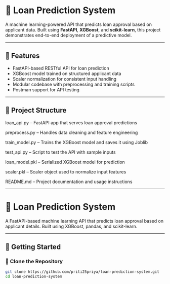 # 🏦 Loan Prediction System

A machine learning-powered API that predicts loan approval based on applicant data. Built using **FastAPI**, **XGBoost**, and **scikit-learn**, this project demonstrates end-to-end deployment of a predictive model.

---

## 🚀 Features

- FastAPI-based RESTful API for loan prediction
- XGBoost model trained on structured applicant data
- Scaler normalization for consistent input handling
- Modular codebase with preprocessing and training scripts
- Postman support for API testing

---

## 📁 Project Structure

loan_api.py – FastAPI app that serves loan approval predictions

preprocess.py – Handles data cleaning and feature engineering

train_model.py – Trains the XGBoost model and saves it using Joblib

test_api.py – Script to test the API with sample inputs

loan_model.pkl – Serialized XGBoost model for prediction

scaler.pkl – Scaler object used to normalize input features

README.md – Project documentation and usage instructions

---

# 🏦 Loan Prediction System

A FastAPI-based machine learning API that predicts loan approval based on applicant details. Built using XGBoost, pandas, and scikit-learn.

---

## 🚀 Getting Started

### 📁 **Clone the Repository**

```bash
git clone https://github.com/priti25priya/loan-prediction-system.git
cd loan-prediction-system






